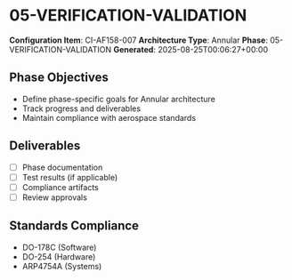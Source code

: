 # 05-VERIFICATION-VALIDATION

**Configuration Item**: CI-AF158-007
**Architecture Type**: Annular
**Phase**: 05-VERIFICATION-VALIDATION
**Generated**: 2025-08-25T00:06:27+00:00

## Phase Objectives
- Define phase-specific goals for Annular architecture
- Track progress and deliverables
- Maintain compliance with aerospace standards

## Deliverables
- [ ] Phase documentation
- [ ] Test results (if applicable)
- [ ] Compliance artifacts
- [ ] Review approvals

## Standards Compliance
- DO-178C (Software)
- DO-254 (Hardware)
- ARP4754A (Systems)
